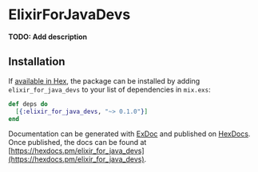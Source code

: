# ElixirForJavaDevs

**TODO: Add description**

## Installation

If [available in Hex](https://hex.pm/docs/publish), the package can be installed
by adding `elixir_for_java_devs` to your list of dependencies in `mix.exs`:

```elixir
def deps do
  [{:elixir_for_java_devs, "~> 0.1.0"}]
end
```

Documentation can be generated with [ExDoc](https://github.com/elixir-lang/ex_doc)
and published on [HexDocs](https://hexdocs.pm). Once published, the docs can
be found at [https://hexdocs.pm/elixir_for_java_devs](https://hexdocs.pm/elixir_for_java_devs).


